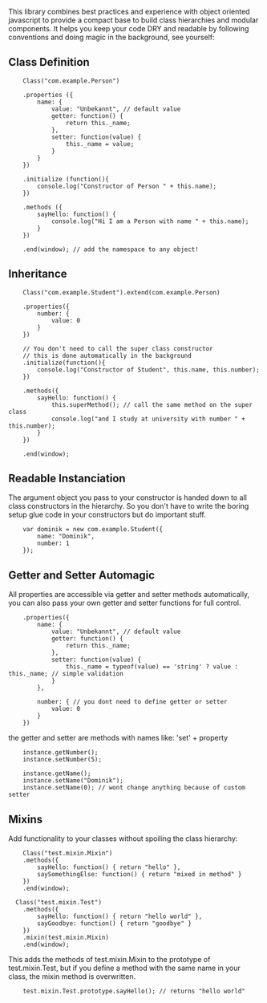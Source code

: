 This library combines best practices and experience with object oriented javascript to provide a compact base to build class hierarchies and modular components. It helps you keep your code DRY and readable by following conventions and doing magic in the background, see yourself:

Class Definition
-----------------

		Class("com.example.Person") 

		.properties ({
			name: { 
				value: "Unbekannt", // default value
				getter: function() { 
					return this._name;
				},
				setter: function(value) {
					this._name = value;
				}
			}
		})	

		.initialize (function(){
			console.log("Constructor of Person " + this.name);
		})

		.methods ({
			sayHello: function() {
				console.log("Hi I am a Person with name " + this.name);
			}
		})

		.end(window); // add the namespace to any object!
		
Inheritance
-----------------

		Class("com.example.Student").extend(com.example.Person)

		.properties({
			number: {
				value: 0
			}
		})

		// You don't need to call the super class constructor
		// this is done automatically in the background
		.initialize(function(){
			console.log("Constructor of Student", this.name, this.number);
		})

		.methods({
			sayHello: function() {
				this.superMethod(); // call the same method on the super class
				console.log("and I study at university with number " + this.number);
			}
		})

		.end(window);
		
Readable Instanciation 
----------------------
The argument object you pass to your constructor is handed down to all
class constructors in the hierarchy. So you don't have to write the boring
setup glue code in your constructors but do important stuff.

		var dominik = new com.example.Student({
			name: "Dominik",
			number: 1
		});
		
Getter and Setter Automagic
-----------------------------
All properties are accessible via getter and setter methods automatically,
you can also pass your own getter and setter functions for full control.


		.properties({
			name: { 
				value: "Unbekannt", // default value
				getter: function() { 
					return this._name;
				},
				setter: function(value) {
					this._name = typeof(value) == 'string' ? value : this._name; // simple validation
				}
			},
			
			number: { // you dont need to define getter or setter
				value: 0
			}
		})

the getter and setter are methods with names like: 'set' + property
		
		instance.getNumber();
		instance.setNumber(5);
		
		instance.getName();
		instance.setName("Dominik");
		instance.setName(0); // wont change anything because of custom setter
		
Mixins
-----------------
Add functionality to your classes without spoiling the class hierarchy:

		Class("test.mixin.Mixin")
		.methods({
			sayHello: function() { return "hello" },
			saySomethingElse: function() { return "mixed in method" }
		})
		.end(window);
	
	  Class("test.mixin.Test")
		.methods({
			sayHello: function() { return "hello world" },
			sayGoodbye: function() { return "goodbye" }
		})
		.mixin(test.mixin.Mixin)
		.end(window);
		
This adds the methods of test.mixin.Mixin to the prototype of test.mixin.Test, but if you define a method with the same name in your class, the mixin method is overwritten.

		test.mixin.Test.prototype.sayHello(); // returns "hello world"